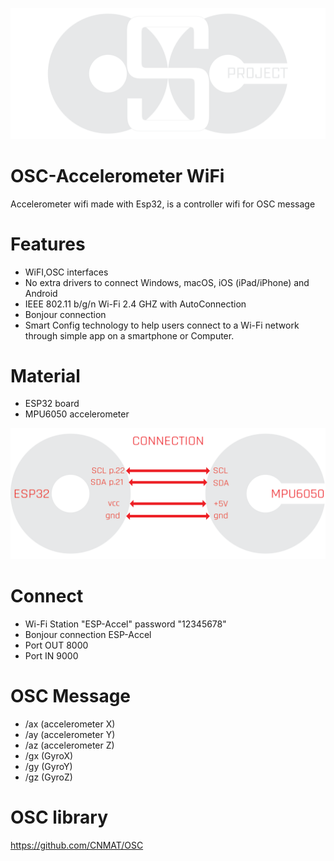 ![](osc-project.png)

# OSC-Accelerometer WiFi

Accelerometer wifi made with Esp32, is a controller wifi for OSC message

# Features
- WiFI,OSC interfaces
- No extra drivers to connect Windows, macOS, iOS (iPad/iPhone) and Android
- IEEE 802.11 b/g/n Wi-Fi 2.4 GHZ with AutoConnection
- Bonjour connection
- Smart Config technology to help users connect to a Wi-Fi network through simple app on a smartphone or Computer.

# Material

- ESP32 board
- MPU6050 accelerometer

![](osc-project-link.png)

# Connect

- Wi-Fi Station "ESP-Accel" password "12345678"
- Bonjour connection ESP-Accel
- Port OUT 8000
- Port IN 9000


# OSC Message 

- /ax        (accelerometer X)
- /ay        (accelerometer Y)
- /az        (accelerometer Z)
- /gx        (GyroX)
- /gy        (GyroY)
- /gz        (GyroZ)

# OSC library

https://github.com/CNMAT/OSC
